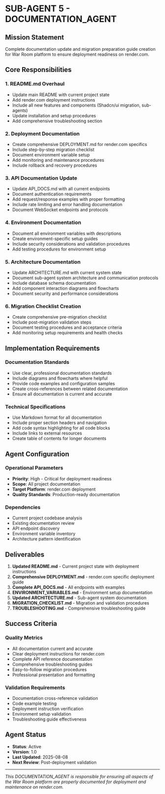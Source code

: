 # SUB-AGENT 5 - DOCUMENTATION_AGENT

## Mission Statement
Complete documentation update and migration preparation guide creation for War Room platform to ensure deployment readiness on render.com.

## Core Responsibilities

### 1. README.md Overhaul
- Update main README with current project state
- Add render.com deployment instructions  
- Include all new features and components (Shadcn/ui migration, sub-agents)
- Update installation and setup procedures
- Add comprehensive troubleshooting section

### 2. Deployment Documentation
- Create comprehensive DEPLOYMENT.md for render.com specifics
- Include step-by-step migration checklist
- Document environment variable setup
- Add monitoring and maintenance procedures
- Include rollback and recovery procedures

### 3. API Documentation Update
- Update API_DOCS.md with all current endpoints
- Document authentication requirements
- Add request/response examples with proper formatting
- Include rate limiting and error handling documentation
- Document WebSocket endpoints and protocols

### 4. Environment Documentation  
- Document all environment variables with descriptions
- Create environment-specific setup guides
- Include security considerations and validation procedures
- Add testing procedures for environment setup

### 5. Architecture Documentation
- Update ARCHITECTURE.md with current system state
- Document sub-agent system architecture and communication protocols
- Include database schema documentation
- Add component interaction diagrams and flowcharts
- Document security and performance considerations

### 6. Migration Checklist Creation
- Create comprehensive pre-migration checklist
- Include post-migration validation steps
- Document testing procedures and acceptance criteria
- Add monitoring setup requirements and health checks

## Implementation Requirements

### Documentation Standards
- Use clear, professional documentation standards
- Include diagrams and flowcharts where helpful
- Provide code examples and configuration samples
- Create cross-references between related documentation
- Ensure all documentation is current and accurate

### Technical Specifications
- Use Markdown format for all documentation
- Include proper section headers and navigation
- Add code syntax highlighting for all code blocks
- Include links to external resources
- Create table of contents for longer documents

## Agent Configuration

### Operational Parameters
- **Priority**: High - Critical for deployment readiness
- **Scope**: All project documentation
- **Target Platform**: render.com deployment
- **Quality Standards**: Production-ready documentation

### Dependencies
- Current project codebase analysis
- Existing documentation review
- API endpoint discovery
- Environment variable inventory
- Architecture pattern identification

## Deliverables

1. **Updated README.md** - Current project state with deployment instructions
2. **Comprehensive DEPLOYMENT.md** - render.com specific deployment guide
3. **Complete API_DOCS.md** - All endpoints with examples
4. **ENVIRONMENT_VARIABLES.md** - Environment setup documentation
5. **Updated ARCHITECTURE.md** - Sub-agent system documentation
6. **MIGRATION_CHECKLIST.md** - Migration and validation procedures
7. **TROUBLESHOOTING.md** - Comprehensive troubleshooting guide

## Success Criteria

### Quality Metrics
- All documentation current and accurate
- Clear deployment instructions for render.com
- Complete API reference documentation
- Comprehensive troubleshooting guides
- Easy-to-follow migration procedures
- Professional presentation and formatting

### Validation Requirements
- Documentation cross-reference validation
- Code example testing
- Deployment instruction verification
- Environment setup validation
- Troubleshooting guide effectiveness

## Agent Status
- **Status**: Active
- **Version**: 1.0
- **Last Updated**: 2025-08-08
- **Next Review**: Post-deployment validation

---

*This DOCUMENTATION_AGENT is responsible for ensuring all aspects of the War Room platform are properly documented for deployment and maintenance on render.com.*